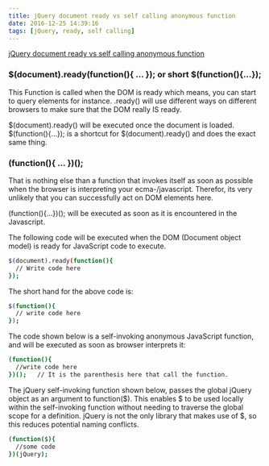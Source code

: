```yaml
---
title: jQuery document ready vs self calling anonymous function
date: 2016-12-25 14:39:16
tags: [jQuery, ready, self calling]
---
```

[jQuery document ready vs self calling anonymous function](http://stackoverflow.com/questions/3259496/jquery-document-ready-vs-self-calling-anonymous-function)

### $(document).ready(function(){ ... }); or short $(function(){...});

This Function is called when the DOM is ready which means, you can start to query elements for instance. .ready() will use different ways on different browsers to make sure that the DOM really IS ready.

$(document).ready() will be executed once the document is loaded.  $(function(){...}); is a shortcut for $(document).ready() and does the exact same thing.

### (function(){ ... })();

That is nothing else than a function that invokes itself as soon as possible when the browser is interpreting your ecma-/javascript. Therefor, its very unlikely that you can successfully act on DOM elements here.

(function(){...})(); will be executed as soon as it is encountered in the Javascript.


The following code will be executed when the DOM (Document object model) is ready for JavaScript code to execute.

``` bash
$(document).ready(function(){
  // Write code here
});
```
The short hand for the above code is:
``` bash
$(function(){
  // write code here
});
```
The code shown below is a self-invoking anonymous JavaScript function, and will be executed as soon as browser interprets it:
``` bash
(function(){
  //write code here
})();   // It is the parenthesis here that call the function.
```
The jQuery self-invoking function shown below, passes the global jQuery object as an argument to function($). This enables $ to be used locally within the self-invoking function without needing to traverse the global scope for a definition. jQuery is not the only library that makes use of $, so this reduces potential naming conflicts.
``` bash
(function($){
  //some code
})(jQuery);
```
